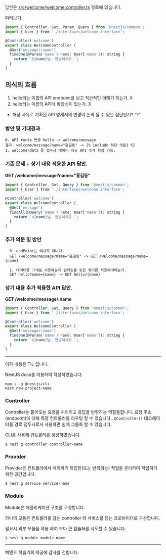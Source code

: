 답안은 [src/welcome/welcome.controller.ts](https://github.com/FoocoJun/Dear-Hong/blob/main/src/welcome/welcome.controller.ts) 경로에 있습니다.

미리보기

```js
import { Controller, Get, Param, Query } from '@nestjs/common';
import { User } from './interfaces/welcome.interface';

@Controller('welcome')
export class WelcomeController {
  @Get('message/:name')
  findOne(@Param('name') name: User['name']): string {
    return `${name}님. 안녕하세요.`;
  }
}
```

## 의식의 흐름
1. hello라는 이름의 API endpoint를 보고 직관적인 이해가 되는가. X
2. hello라는 이름의 API에 확장성이 있는가. X

- 해당 사유로 기획된 API 명세서의 변경이 논의 될 수 있는 집단인가? "?"
### 방안 및 기대결과
```
0. API route 변경 hello -> welcome/message
결과. welcome/message?name="홍길동" -> {% include 하단 의문1 %}
1. welcome/data 등 접속시 데이터 제공 API 추가 확장 가능.
```

### 기존 문제 + 상기 내용 적용한 API 답안.
**GET /welcome/message?name="홍길동"**
```js
import { Controller, Get, Query } from '@nestjs/common';
import { User } from './interfaces/welcome.interface';

@Controller('welcome')
export class WelcomeController {
  @Get('message')
  findAll(@Query('name') name: User['name']): string {
    return `${name}님. 안녕하세요.`;
  }
}
```

### 추가 의문 및 방안
```
  0. endPoint는 예시가 아니다.
  GET /welcome/message?name="홍길동" -> GET /welcome/message?name={name}

  1. 데이터를 그대로 사용하는데 필터링을 위한 쿼리를 적용해야하는가.
  GET hello?name={name} -> GET hello/{name}
```
### 상기 내용 추가 적용한 API 답안.
**GET /welcome/message/:name**

```js
import { Controller, Get, Query } from '@nestjs/common';
import { User } from './interfaces/welcome.interface';

@Controller('welcome')
export class WelcomeController {
  @Get('message/:name')
  findOne(@Param('name') name: User['name']): string {
    return `${name}님. 안녕하세요.`;
  }
}
```


---
이하 내용은 TIL 입니다.

NestJS docs를 이용하여 작성하였습니다.

```
npm i -g @nestjs/cli
nest new project-name
```

### Controller
Controller는 들어오는 요청을 처리하고 응답을 반환하는 역할을합니다.
요청 주소(endpoint)에 대해 특정 컨트롤러를 라우팅 할 수 있습니다..
`@Controller()` 데코레이터를 경로 접두사로서 사용하면 쉽게 그룹화 할 수 있습니다.

CLI를 사용해 컨트롤러를 생성하였습니다.
```
$ nest g controller controller-name
```
### Provider
Provider은 컨트롤러에서 처리하기 복잡한(또는 반복되는) 작업을 분리하여 작업하기 위한 공간입니다.

```
$ nest g service service-name
```

### Module
Module은 애플리케이션 구조를 구성합니다. 

하나의 모듈은 컨트롤러를 담는 controller 와 서비스를 담는 프로바이더로 구성합니다.

필요시 외부 모듈을 적용 하여 보다 큰 캡슐화를 시도할 수 있습니다.

```
$ nest g module module-name
```

---

백엔드 학습기회 제공에 감사를 전합니다.

